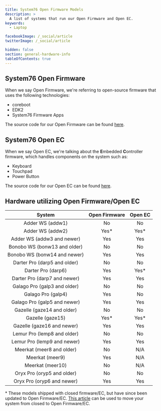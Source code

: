 ```yaml
---
title: System76 Open Firmware Models
description: >
  A list of systems that run our Open Firmware and Open EC.
keywords:
  - Laptop

facebookImage: /_social/article
twitterImage: /_social/article

hidden: false
section: general-hardware-info
tableOfContents: true
---
```


## System76 Open Firmware

When we say Open Firmware, we're referring to open-source firmware that uses the following technologies:

- coreboot
- EDK2
- System76 Firmware Apps

The source code for our Open Firmware can be found [here](https://github.com/system76/firmware-open).

## System76 Open EC

When we say Open EC, we're talking about the **E**mbedded **C**ontroller firmware, which handles components on the system such as:

- Keyboard
- Touchpad
- Power Button

The source code for our Open EC can be found [here](https://github.com/system76/ec).

## Hardware utilizing Open Firmware/Open EC

| System                       | Open Firmware | Open EC |
|:----------------------------:|:-------------:|:-------:|
| Adder WS (addw1)             | No            | No      |
| Adder WS (addw2)             | Yes\*         | Yes\*   |
| Adder WS (addw3 and newer)   | Yes           | Yes     |
| Bonobo WS (bonw13 and older) | No            | No      |
| Bonobo WS (bonw14 and newer) | Yes           | Yes     |
| Darter Pro (darp5 and older) | No            | No      |
| Darter Pro (darp6)           | Yes           | Yes\*   |
| Darter Pro (darp7 and newer) | Yes           | Yes     |
| Galago Pro (galp3 and older) | No            | No      |
| Galago Pro (galp4)           | Yes           | No      |
| Galago Pro (galp5 and newer) | Yes           | Yes     |
| Gazelle (gaze14 and older)   | No            | No      |
| Gazelle (gaze15)             | Yes\*         | Yes\*   |
| Gazelle (gaze16 and newer)   | Yes           | Yes     |
| Lemur Pro (lemp8 and older)  | No            | No      |
| Lemur Pro (lemp9 and newer)  | Yes           | Yes     |
| Meerkat (meer8 and older)    | No            | N/A     |
| Meerkat (meer9)              | Yes           | N/A     |
| Meerkat (meer10)             | No            | N/A     |
| Oryx Pro (oryp5 and older)   | No            | No      |
| Oryx Pro (oryp6 and newer)   | Yes           | Yes     |

\* These models shipped with closed firmware/EC, but have since been updated to Open Firmware/EC. [This article](/articles/transition-firmware) can be used to move your system from closed to Open Firmware/EC.
